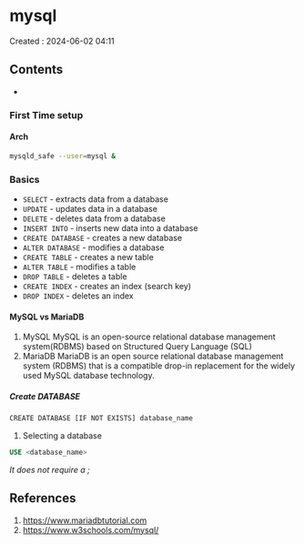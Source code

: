 # mysql
Created : 2024-06-02 04:11


## Contents
- 

### First Time setup
#### Arch

```bash
mysqld_safe --user=mysql &
```
### Basics
- `SELECT` - extracts data from a database
- `UPDATE` - updates data in a database
- `DELETE` - deletes data from a database
- `INSERT INTO` - inserts new data into a database
- `CREATE DATABASE` - creates a new database
- `ALTER DATABASE` - modifies a database
- `CREATE TABLE` - creates a new table
- `ALTER TABLE` - modifies a table
- `DROP TABLE` - deletes a table
- `CREATE INDEX` - creates an index (search key)
- `DROP INDEX` - deletes an index


#### MySQL vs MariaDB
1. MySQL
MySQL is an open-source relational database management system(RDBMS) based on Structured Query Language (SQL)
1. MariaDB 
MariaDB is an open source relational database management system (RDBMS) that is a compatible drop-in replacement for the widely used MySQL database technology.


##### Create DATABASE
```sql
CREATE DATABASE [IF NOT EXISTS] database_name
```

1. Selecting a database
```sql
USE <database_name>
```
*It does not require a ;*


## References
1. https://www.mariadbtutorial.com
2. https://www.w3schools.com/mysql/